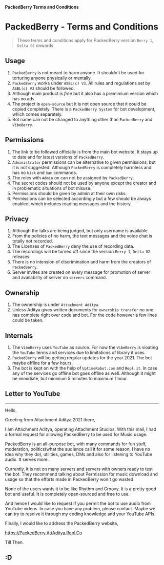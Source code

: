 **PackedBerry Terms and Conditions**

# PackedBerry - Terms and Conditions
> These terms and conditions apply for PackedBerry version `Berry 1`, `Delta 01` onwards.

## Usage
1. `PackedBerry` is not meant to harm anyone. It shouldn't be used for torturing anyone physically or mentally.
2. `PackedBerry` works under `ASBL(c) V3`. All rules and regulations set by `ASBL(c) V3` should be followed.
3. Although main product is *free* but it also has a premimium version which has no ads.
4. The project is `open-source` but it is not open source that it could be copied completely. There is a `PackedBerry System` for bot development, which comes separately.
5. Bot name can not be changed to anything other than `PackedBerry` and `VibeBerry`.

## Permissions
1. The link to be followed officially is from the main bot website. It stays up to date and for latest versions of `PackedBerry`.
2. `Administrator` permissions can be alternative to given permissions, but it is not suggested. Although `PackedBerry` is completely harmless and has no `kick` and `ban` commands.
3. The roles with `Admin` on can not be assigned by `PackedBerry`.
4. The secret codes should not be used by anyone except the creator and in problematic situations of bot misuse.
5. Permissions should be given by admin at their own risks.
6. Permissions can be selected accordingly but a few should be always enabled, which includes reading messages and the history.

## Privacy
1. Although the talks are being judged, but only username is available.
2. From the policies of no harm, the text messages and the voice chat is totally not recorded.
3. The Licenses of `PackedBerry` deny the use of recording data.
4. The recordings will be turned off since the version `Berry 1`, `Delta 02` releases.
5. There is no intension of discrimination and harm from the creators of `PackedBerry`.
6. Server invites are created on every message for promotion of server and availability of server on `servers` command.

## Ownership
1. The ownership is under `Attachment Aditya`.
2. Unless Aditya gives written documents for `ownership transfer` no one has complete right over code and bot. For the code however a few lines could be taken.

## Internals
1. The `VibeBerry` uses `YouTube` as source. For now the `VibeBerry` is vioating the `YouTube` terms and services due to limitations of library it uses.
2. `PackedBerry` will be getting regular updates for the year 2021. The bot maybe offline for a few hours.
3. The bot is kept on with the help of `UptimeRobot.com` and `Repl.it`. In case any of the services go offline bot goes offline as well. Although it might be immidiate, but minimum 5 minutes to maximum 1 hour.

## Letter to YouTube
------------------
Hello,

Greeting from Attachment Aditya 2021 there,

I am Attachment Aditya, operating Attachment Studios. With this mail, I had a formal request for allowing PackedBerry to be used for Music usage.

PackedBerry is an all-purpose bot, with many commands for fun stuff, moderation, politics(what the audience call it for some reason, I have no idea why they do), utilities, games, DMs and also for listening to YouTube audio. It serves more.

Currently, it is not on many servers and servers with owners ready to test the bot. They recommend talking about Permission for music download and usage so that the efforts made in PackedBerry won't go wasted.

None of the users wants it to be like Rhythm and Groovy. It is a pretty good bot and useful. It is completely open-sourced and free to use.

And hence I would like to request if you permit the bot to use audio from YouTube videos. In case you have any problem, please contact. Maybe we can try to resolve it through my coding knowledge and your YouTube APIs.

Finally, I would like to address the PackedBerry website,

https://PackedBerry.AttAditya.Repl.Co

Till Then.

:D
------------------